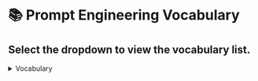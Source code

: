 # 📚 Prompt Engineering Vocabulary

## Select the dropdown to view the vocabulary list. 
<details>
<summary>Vocabulary</summary>

| Term | Definition |
|------|------------|
| 🎯 Prompt | A specific input or instruction given to an AI model to elicit a desired output or behavior. |
| 🧠 Language Model (LM) | An AI system trained on vast amounts of text data to understand and generate human-like language. |
| 🔗 Chain of Thought (CoT) | A prompting technique that encourages step-by-step reasoning in AI responses. |
| 🚀 Zero-Shot | The ability of an AI model to perform tasks without specific training examples. |
| 🎯 Few-Shot | A technique where a small number of examples are provided to guide the AI's response. |
| 🤔 ReAct | A prompting method combining reasoning and action-taking for more dynamic problem-solving. |
| 🌳 Tree of Thoughts (ToT) | An approach that explores multiple reasoning paths simultaneously for complex problem-solving. |
| 🔄 Self-Consistency | A technique to improve reliability by generating multiple independent solutions and selecting the most consistent one. |
| 📄 Hypothetical Document Embeddings (HyDE) | A method using generated hypothetical documents to improve information retrieval and question-answering. |
| 🏗️ Least-to-Most Prompting | A strategy that breaks down complex problems into simpler, manageable sub-problems. |
| 🔗 Prompt Chaining | Connecting multiple prompts in a sequence to tackle multi-step tasks. |
| 📊 Graph Prompting | Using graph structures to represent complex relationships in prompts. |
| 🔄 Recursive Prompting | An iterative technique that uses the model's output as input for subsequent prompts. |
| 💡 Generated Knowledge | Using AI-generated information to enhance responses in knowledge-intensive tasks. |
| ⚙️ Automatic Reasoning and Tool-Use (ART) | A method combining reasoning with automated tool selection and use. |
| 🛠️ Automatic Prompt Engineer (APE) | An approach for automatically generating and optimizing prompts. |
| 🎚️ Tone and Style Adjustment | Techniques to control the AI's writing style and tone in responses. |
| 🎭 Role-Playing | Assigning specific personas to the AI to guide its responses. |
| ⚖️ Ethical Considerations | Important aspects to consider in prompt engineering, such as bias mitigation and content safety. |
| ✅ Prompt Evaluation | Assessing the effectiveness of prompts based on criteria like relevance, accuracy, and coherence. |

</details>
